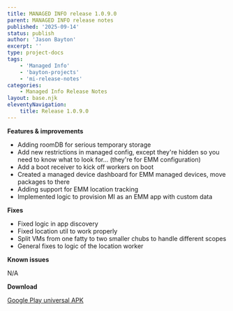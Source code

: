 ```yaml
---
title: MANAGED INFO release 1.0.9.0
parent: MANAGED INFO release notes
published: '2025-09-14'
status: publish
author: 'Jason Bayton'
excerpt: ''
type: project-docs
tags: 
    - 'Managed Info'
    - 'bayton-projects'
    - 'mi-release-notes'
categories: 
    - Managed Info Release Notes
layout: base.njk
eleventyNavigation: 
    title: Release 1.0.9.0
---
```


**Features & improvements**

- Adding roomDB for serious temporary storage
- Add new restrictions in managed config, except they're hidden so you need to know what to look for... (they're for EMM configuration)
- Add a boot receiver to kick off workers on boot
- Created a managed device dashboard for EMM managed devices, move packages to there
- Adding support for EMM location tracking
- Implemented logic to provision MI as an EMM app with custom data

**Fixes**

- Fixed logic in app discovery
- Fixed location util to work properly
- Split VMs from one fatty to two smaller chubs to handle different scopes
- General fixes to logic of the location worker

**Known issues**

N/A

**Download**

[Google Play universal APK](https://cdn.bayton.org/download/projects/managed-info/mi_1090_universal.apk)